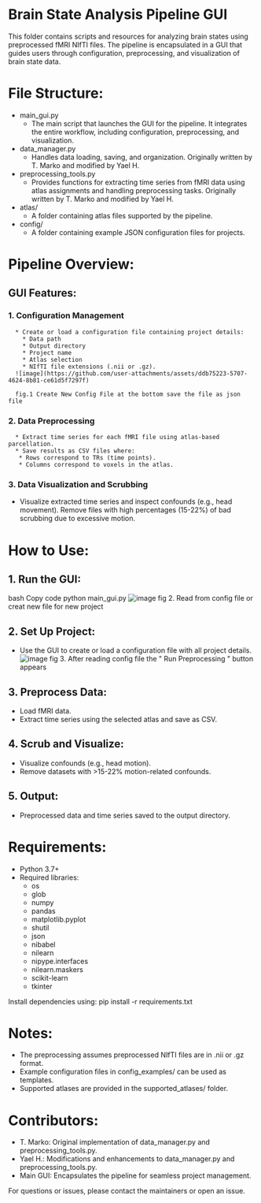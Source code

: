 # Brain State Analysis Pipeline GUI

This folder contains scripts and resources for analyzing brain states using preprocessed fMRI NIfTI files. The pipeline is encapsulated in a GUI that guides users through configuration, preprocessing, and visualization of brain state data.

# File Structure:
* main_gui.py
   * The main script that launches the GUI for the pipeline. It integrates the entire workflow, including configuration, preprocessing, and visualization.
* data_manager.py
   * Handles data loading, saving, and organization. Originally written by T. Marko and modified by Yael H.
* preprocessing_tools.py
   * Provides functions for extracting time series from fMRI data using atlas assignments and handling preprocessing tasks. Originally written by T. Marko and modified by Yael H.
* atlas/
   * A folder containing atlas files supported by the pipeline.
* config/
   * A folder containing example JSON configuration files for projects.

# Pipeline Overview:
## GUI Features:
### 1. Configuration Management
      * Create or load a configuration file containing project details:
        * Data path
        * Output directory
        * Project name
        * Atlas selection
        * NIfTI file extensions (.nii or .gz).
      ![image](https://github.com/user-attachments/assets/ddb75223-5707-4624-8b81-ce61d5f7297f)

      fig.1 Create New Config File at the bottom save the file as json file
### 2. Data Preprocessing
      * Extract time series for each fMRI file using atlas-based parcellation.
      * Save results as CSV files where:
       * Rows correspond to TRs (time points).
       * Columns correspond to voxels in the atlas.
### 3. Data Visualization and Scrubbing
* Visualize extracted time series and inspect confounds (e.g., head movement).
Remove files with high percentages (15-22%) of bad scrubbing due to excessive motion.

# How to Use:
   ## 1. Run the GUI:
   bash
   Copy code
   python main_gui.py
   ![image](https://github.com/user-attachments/assets/0d6ab138-745c-402a-98ed-4f9dffe6ecf2)
   fig 2. Read from config file or creat new file for new project
   ## 2. Set Up Project:
   * Use the GUI to create or load a configuration file with all project details.
    ![image](https://github.com/user-attachments/assets/870a8bae-f421-45c9-848f-da5d357721de)
    fig 3. After reading config file the " Run Preprocessing " button appears

   ## 3. Preprocess Data:
   * Load fMRI data.
   * Extract time series using the selected atlas and save as CSV.

   ## 4. Scrub and Visualize:
   * Visualize confounds (e.g., head motion).
   * Remove datasets with >15-22% motion-related confounds.
    
   ## 5. Output:
   * Preprocessed data and time series saved to the output directory.
 
# Requirements:
* Python 3.7+
* Required libraries:
  * os
  * glob
  * numpy
  * pandas
  * matplotlib.pyplot
  * shutil
  * json
  * nibabel
  * nilearn
  * nipype.interfaces
  * nilearn.maskers 
  * scikit-learn
  * tkinter

Install dependencies using:
pip install -r requirements.txt

# Notes:
* The preprocessing assumes preprocessed NIfTI files are in .nii or .gz format.
* Example configuration files in config_examples/ can be used as templates.
* Supported atlases are provided in the supported_atlases/ folder.

# Contributors:
* T. Marko: Original implementation of data_manager.py and preprocessing_tools.py.
* Yael H.: Modifications and enhancements to data_manager.py and preprocessing_tools.py.
* Main GUI: Encapsulates the pipeline for seamless project management.

For questions or issues, please contact the maintainers or open an issue.
